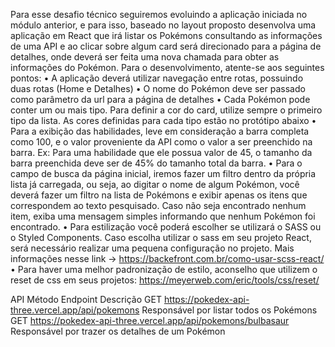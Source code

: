 Para esse desafio técnico seguiremos evoluindo a aplicação iniciada no módulo anterior, e para isso, baseado no layout proposto desenvolva uma aplicação em React que irá listar os Pokémons consultando as informações de uma API e ao clicar sobre algum card será direcionado para a página de detalhes, onde deverá ser feita uma nova chamada para obter as informações do Pokémon.
Para o desenvolvimento, atente-se aos seguintes pontos:
•	A aplicação deverá utilizar navegação entre rotas, possuindo duas rotas (Home e Detalhes)
•	O nome do Pokémon deve ser passado como parâmetro da url para a página de detalhes
•	Cada Pokémon pode conter um ou mais tipo. Para definir a cor do card, utilize sempre o primeiro tipo da lista. As cores definidas para cada tipo estão no protótipo abaixo
•	Para a exibição das habilidades, leve em consideração a barra completa como 100, e o valor proveniente da API como o valor a ser preenchido na barra. Ex: Para uma habilidade que ele possua valor de 45, o tamanho da barra preenchida deve ser de 45% do tamanho total da barra.
•	Para o campo de busca da página inicial, iremos fazer um filtro dentro da própria lista já carregada, ou seja, ao digitar o nome de algum Pokémon, você deverá fazer um filtro na lista de Pokémons e exibir apenas os itens que correspondem ao texto pesquisado. Caso não seja encontrado nenhum item, exiba uma mensagem simples informando que nenhum Pokémon foi encontrado.
•	Para estilização você poderá escolher se utilizará o SASS ou o Styled Components. Caso escolha utilizar o sass em seu projeto React, será necessário realizar uma pequena configuração no projeto. Mais informações nesse link → https://backefront.com.br/como-usar-scss-react/
•	Para haver uma melhor padronização de estilo, aconselho que utilizem o reset de css em seus projetos: https://meyerweb.com/eric/tools/css/reset/

API
Método	Endpoint	Descrição
GET	https://pokedex-api-three.vercel.app/api/pokemons
Responsável por listar todos os Pokémons
GET	https://pokedex-api-three.vercel.app/api/pokemons/bulbasaur
Responsável por trazer os detalhes de um Pokémon
